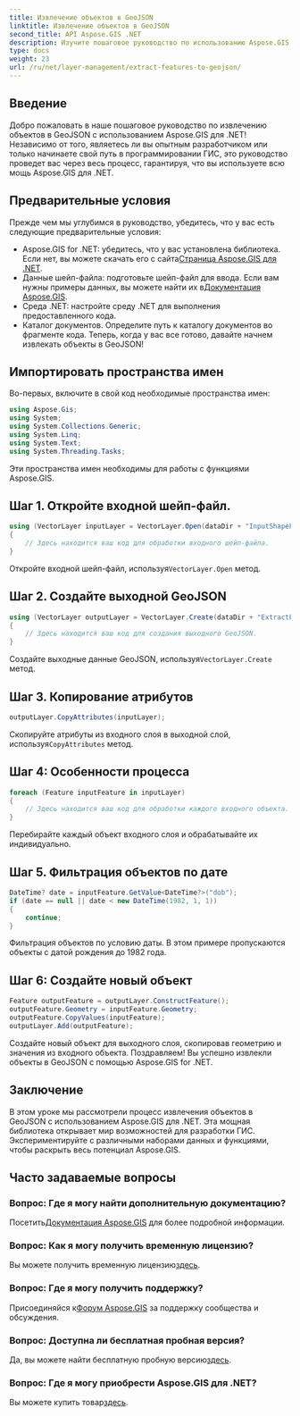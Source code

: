 ```yaml
---
title: Извлечение объектов в GeoJSON
linktitle: Извлечение объектов в GeoJSON
second_title: API Aspose.GIS .NET
description: Изучите пошаговое руководство по использованию Aspose.GIS for .NET для извлечения объектов в GeoJSON. Используйте возможности ГИС с легкостью! #Aspose #ГИС
type: docs
weight: 23
url: /ru/net/layer-management/extract-features-to-geojson/
---
```

## Введение
Добро пожаловать в наше пошаговое руководство по извлечению объектов в GeoJSON с использованием Aspose.GIS для .NET! Независимо от того, являетесь ли вы опытным разработчиком или только начинаете свой путь в программировании ГИС, это руководство проведет вас через весь процесс, гарантируя, что вы используете всю мощь Aspose.GIS для .NET.
## Предварительные условия
Прежде чем мы углубимся в руководство, убедитесь, что у вас есть следующие предварительные условия:
-  Aspose.GIS for .NET: убедитесь, что у вас установлена библиотека. Если нет, вы можете скачать его с сайта[Страница Aspose.GIS для .NET](https://releases.aspose.com/gis/net/).
-  Данные шейп-файла: подготовьте шейп-файл для ввода. Если вам нужны примеры данных, вы можете найти их в[Документация Aspose.GIS](https://reference.aspose.com/gis/net/).
- Среда .NET: настройте среду .NET для выполнения предоставленного кода.
- Каталог документов. Определите путь к каталогу документов во фрагменте кода.
Теперь, когда у вас все готово, давайте начнем извлекать объекты в GeoJSON!
## Импортировать пространства имен
Во-первых, включите в свой код необходимые пространства имен:
```csharp
using Aspose.Gis;
using System;
using System.Collections.Generic;
using System.Linq;
using System.Text;
using System.Threading.Tasks;
```
Эти пространства имен необходимы для работы с функциями Aspose.GIS.
## Шаг 1. Откройте входной шейп-файл.
```csharp
using (VectorLayer inputLayer = VectorLayer.Open(dataDir + "InputShapeFile.shp", Drivers.Shapefile))
{
    // Здесь находится ваш код для обработки входного шейп-файла.
}
```
 Откройте входной шейп-файл, используя`VectorLayer.Open` метод.
## Шаг 2. Создайте выходной GeoJSON
```csharp
using (VectorLayer outputLayer = VectorLayer.Create(dataDir + "ExtractFeaturesFromShapeFileToGeoJSON_out.json", Drivers.GeoJson))
{
    // Здесь находится ваш код для создания выходного GeoJSON.
}
```
 Создайте выходные данные GeoJSON, используя`VectorLayer.Create` метод.
## Шаг 3. Копирование атрибутов
```csharp
outputLayer.CopyAttributes(inputLayer);
```
 Скопируйте атрибуты из входного слоя в выходной слой, используя`CopyAttributes` метод.
## Шаг 4: Особенности процесса
```csharp
foreach (Feature inputFeature in inputLayer)
{
    // Здесь находится ваш код для обработки каждого входного объекта.
}
```
Перебирайте каждый объект входного слоя и обрабатывайте их индивидуально.
## Шаг 5. Фильтрация объектов по дате
```csharp
DateTime? date = inputFeature.GetValue<DateTime?>("dob");
if (date == null || date < new DateTime(1982, 1, 1))
{
    continue;
}
```
Фильтрация объектов по условию даты. В этом примере пропускаются объекты с датой рождения до 1982 года.
## Шаг 6: Создайте новый объект
```csharp
Feature outputFeature = outputLayer.ConstructFeature();
outputFeature.Geometry = inputFeature.Geometry;
outputFeature.CopyValues(inputFeature);
outputLayer.Add(outputFeature);
```
Создайте новый объект для выходного слоя, скопировав геометрию и значения из входного объекта.
Поздравляем! Вы успешно извлекли объекты в GeoJSON с помощью Aspose.GIS for .NET.
## Заключение
В этом уроке мы рассмотрели процесс извлечения объектов в GeoJSON с использованием Aspose.GIS для .NET. Эта мощная библиотека открывает мир возможностей для разработки ГИС. Экспериментируйте с различными наборами данных и функциями, чтобы раскрыть весь потенциал Aspose.GIS.
## Часто задаваемые вопросы
### Вопрос: Где я могу найти дополнительную документацию?
 Посетить[Документация Aspose.GIS](https://reference.aspose.com/gis/net/) для более подробной информации.
### Вопрос: Как я могу получить временную лицензию?
 Вы можете получить временную лицензию[здесь](https://purchase.aspose.com/temporary-license/).
### Вопрос: Где я могу получить поддержку?
 Присоединяйся к[Форум Aspose.GIS](https://forum.aspose.com/c/gis/33) за поддержку сообщества и обсуждения.
### Вопрос: Доступна ли бесплатная пробная версия?
 Да, вы можете найти бесплатную пробную версию[здесь](https://releases.aspose.com/).
### Вопрос: Где я могу приобрести Aspose.GIS для .NET?
 Вы можете купить товар[здесь](https://purchase.aspose.com/buy).